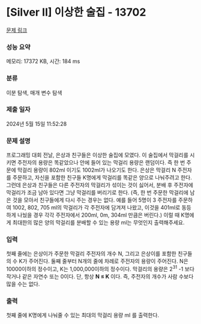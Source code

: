 # [Silver II] 이상한 술집 - 13702 

[문제 링크](https://www.acmicpc.net/problem/13702) 

### 성능 요약

메모리: 17372 KB, 시간: 184 ms

### 분류

이분 탐색, 매개 변수 탐색

### 제출 일자

2024년 5월 15일 11:52:28

### 문제 설명

<p>프로그래밍 대회 전날, 은상과 친구들은 이상한 술집에 모였다. 이 술집에서 막걸리를 시키면 주전자의 용량은 똑같았으나 안에 들어 있는 막걸리 용량은 랜덤이다.  즉 한 번 주문에 막걸리 용량이 802ml 이기도 1002ml가 나오기도 한다.  은상은 막걸리 N 주전자를 주문하고, 자신을 포함한 친구들 K명에게 막걸리를 똑같은 양으로 나눠주려고 한다.  그런데 은상과 친구들은 다른 주전자의 막걸리가 섞이는 것이 싫어서, 분배 후 주전자에 막걸리가 조금 남아 있다면 그냥 막걸리를 버리기로 한다.  (즉, 한 번 주문한 막걸리에 남은 것을 모아서 친구들에게 다시 주는 경우는 없다.  예를 들어 5명이 3 주전자를 주문하여 1002, 802, 705 ml의 막걸리가 각 주전자에 담겨져 나왔고, 이것을 401ml로 동등하게 나눴을 경우 각각 주전자에서 200ml, 0m, 304ml 만큼은 버린다.) 이럴 때 K명에게 최대한의 많은 양의 막걸리를 분배할 수 있는 용량 ml는 무엇인지 출력해주세요.</p>

### 입력 

 <p>첫째 줄에는 은상이가 주문한 막걸리 주전자의 개수 N, 그리고 은상이를 포함한 친구들의 수 K가 주어진다. 둘째 줄부터 N개의 줄에 차례로 주전자의 용량이 주어진다. N은 10000이하의 정수이고, K는 1,000,000이하의 정수이다. 막걸리의 용량은 2<sup>31</sup> -1 보다 작거나 같은 자연수 또는 0이다. 단, 항상 <strong>N ≤ K </strong>이다. 즉, 주전자의 개수가 사람 수보다 많을 수는 없다.</p>

### 출력 

 <p>첫째 줄에 K명에게 나눠줄 수 있는 최대의 막걸리 용량 ml 를 출력한다.</p>

